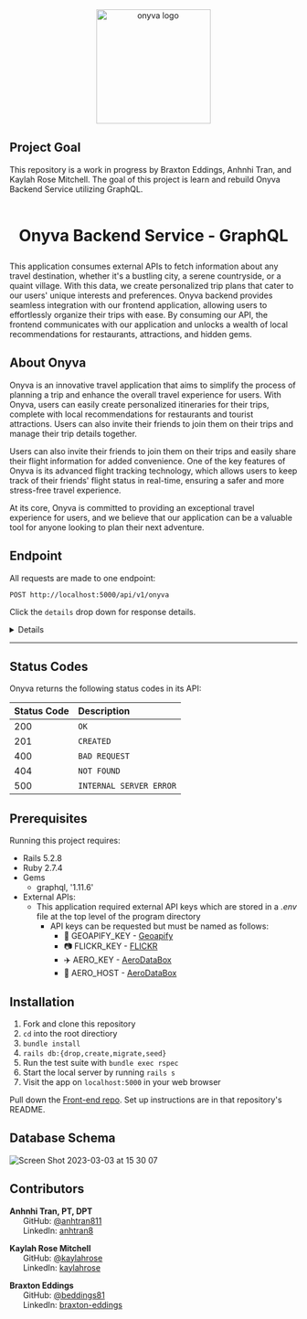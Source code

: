 
<div id="header" align="center">
<img src="src/assets/logo_transparent.png" alt="onyva logo" width="200" height="auto" />
</div>

## Project Goal

This repository is a work in progress by Braxton Eddings, Anhnhi Tran, and Kaylah Rose Mitchell. The goal of this project is learn and rebuild Onyva Backend Service utilizing GraphQL. 
<br><br>
# <p align="center"> Onyva Backend Service - GraphQL </p>

This application consumes external APIs to fetch information about any travel destination, whether it's a bustling city, a serene countryside, or a quaint village. With this data, we create personalized trip plans that cater to our users' unique interests and preferences. Onyva backend provides seamless integration with our frontend application, allowing users to effortlessly organize their trips with ease. By consuming our API, the frontend communicates with our application and unlocks a wealth of local recommendations for restaurants, attractions, and hidden gems.
## About Onyva

Onyva is an innovative travel application that aims to simplify the process of planning a trip and enhance the overall travel experience for users. With Onyva, users can easily create personalized itineraries for their trips, complete with local recommendations for restaurants and tourist attractions. Users can also invite their friends to join them on their trips and manage their trip details together.

Users can also invite their friends to join them on their trips and easily share their flight information for added convenience. One of the key features of Onyva is its advanced flight tracking technology, which allows users to keep track of their friends' flight status in real-time, ensuring a safer and more stress-free travel experience.

At its core, Onyva is committed to providing an exceptional travel experience for users, and we believe that our application can be a valuable tool for anyone looking to plan their next adventure.


## Endpoint
All requests are made to one endpoint:
```http
POST http://localhost:5000/api/v1/onyva
```
Click the `details` drop down for response details.
<details close>


### Get all Users

<details close>
<summary>  Details </summary>
<br>
    
Query: <br>
```json
query { 
        users {
            id
            firstName
            lastName
            email
        }
    }
```

| Code | Description |
| :--- | :--- |
| 200 | `OK` |

Example Value:

```json
{
    "data": {
        "users": [
            {
                "id": "1",
                "firstName": "John",
                "lastName": "Doe",
                "email": "john.doe@example.com"
            },
            {
                "id": "2",
                "firstName": "Judy",
                "lastName": "Doe",
                "email": "judy.doe@example.com"
            },
            {
                "id": "3",
                "firstName": "Anhnhi",
                "lastName": "Tran",
                "email": "anhtran811@gmail.com"
            }
        ]
    }
}
```

</details>

---

### Get one user

<details close>
<summary>  Details </summary>
<br>
    
Query: <br>
```json
query { 
        user(id: 1) {
            id
            firstName
            lastName
            email
        }
    }
```

| Code | Description |
| :--- | :--- |
| 200 | `OK` |

Example Value:

```json
{
    "data": {
        "user": {
            "id": "1",
            "firstName": "John",
            "lastName": "Doe",
            "email": "john.doe@example.com"
        }
    }
}

```

</details>
</details>

---

## Status Codes

Onyva returns the following status codes in its API:

| Status Code | Description |
| :--- | :--- |
| 200 | `OK` |
| 201 | `CREATED` |
| 400 | `BAD REQUEST` |
| 404 | `NOT FOUND` |
| 500 | `INTERNAL SERVER ERROR` |

## Prerequisites
Running this project requires:
- Rails 5.2.8
- Ruby 2.7.4
- Gems
  - graphql, '1.11.6'
- External APIs:
  - This application required external API keys which are stored in a <i>.env</i> file at the top level of the program directory
    - API keys can be requested but must be named as follows:
      - :round_pushpin: GEOAPIFY_KEY - [Geoapify](https://myprojects.geoapify.com/projects)
      - :camera: FLICKR_KEY - [FLICKR](https://www.flickr.com/services/api/misc.api_keys.html)
      - :airplane: AERO_KEY - [AeroDataBox](https://rapidapi.com/aedbx-aedbx/api/aerodatabox/)
      - :round_pushpin: AERO_HOST - [AeroDataBox](https://rapidapi.com/aedbx-aedbx/api/aerodatabox/)  

## Installation

1. Fork and clone this repository
2. `cd` into the root directiory
3. `bundle install`
4. `rails db:{drop,create,migrate,seed}`
5. Run the test suite with `bundle exec rspec`
6. Start the local server by running `rails s`
7. Visit the app on `localhost:5000` in your web browser

Pull down the [Front-end repo](https://github.com/On-y-va/onyva_fe). Set up instructions are in that repository's README.

## Database Schema

![Screen Shot 2023-03-03 at 15 30 07](https://user-images.githubusercontent.com/111713452/222853257-e6106237-b246-4a5e-b9d2-5379cb8cfe51.png)


## Contributors
  
<b>Anhnhi Tran, PT, DPT</b> <br>
&nbsp;&nbsp;&nbsp;&nbsp;&nbsp; GitHub: <a href="https://github.com/anhtran811">@anhtran811</a> <br>
&nbsp;&nbsp;&nbsp;&nbsp;&nbsp; LinkedIn: <a href="https://www.linkedin.com/in/anhtran8/">anhtran8</a> <br>

<b>Kaylah Rose Mitchell</b> <br>
&nbsp;&nbsp;&nbsp;&nbsp;&nbsp; GitHub: <a href="https://github.com/kaylahrose">@kaylahrose</a> <br>
&nbsp;&nbsp;&nbsp;&nbsp;&nbsp; LinkedIn: <a href="https://www.linkedin.com/in/kaylahrose/">kaylahrose</a> <br>

<b>Braxton Eddings</b> <br>
&nbsp;&nbsp;&nbsp;&nbsp;&nbsp; GitHub: <a href="https://github.com/beddings81">@beddings81</a> <br>
&nbsp;&nbsp;&nbsp;&nbsp;&nbsp; LinkedIn: <a href="https://www.linkedin.com/in/braxton-eddings/">braxton-eddings</a> <br>


